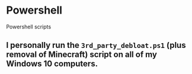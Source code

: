 # Powershell
Powershell scripts

## I personally run the `3rd_party_debloat.ps1` (plus removal of Minecraft) script on all of my Windows 10 computers.
